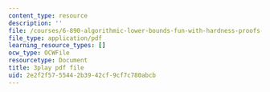 ```yaml
---
content_type: resource
description: ''
file: /courses/6-890-algorithmic-lower-bounds-fun-with-hardness-proofs-fall-2014/2e2f2f5755442b3942cf9cf7c780abcb_ctxnYDAIDO4.pdf
file_type: application/pdf
learning_resource_types: []
ocw_type: OCWFile
resourcetype: Document
title: 3play pdf file
uid: 2e2f2f57-5544-2b39-42cf-9cf7c780abcb
---
```

